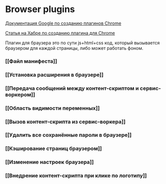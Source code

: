 # Browser plugins

[Документация Google по созданию плагинов Chrome](https://developer.chrome.com/docs/extensions/mv3/getstarted/tut-quick-reference/)

[Статья на Хабре по созданию плагина для Chrome](https://habr.com/ru/articles/703330)

Плагин для браузера это по сути js+html+css код, который вызывается браузером для каждой страницы, либо может работать фоном.

### [[Файл манифеста]]
### [[Установка расширения в браузере]]

### [[Передача сообщений между контент-скриптом и сервис-воркером]]

### [[Область видимости переменных]]

### [[Вызов контент-скрипта из сервис-воркера]]

### [[Удалить все сохранённые пароли в браузере]]

### [[Кэширование страниц браузером]]

### [[Изменение настроек браузера]]

### [[Внедрение контент-скрипта при клике по логотипу]]